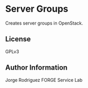 Server Groups
=============

Creates server groups in OpenStack.

License
-------

GPLv3

Author Information
------------------

Jorge Rodriguez
FORGE Service Lab
